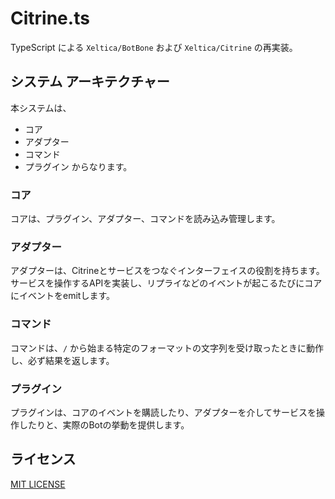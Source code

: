 # Citrine.ts

TypeScript による `Xeltica/BotBone` および `Xeltica/Citrine` の再実装。

## システム アーキテクチャー

本システムは、
* コア
* アダプター
* コマンド
* プラグイン
からなります。

### コア

コアは、プラグイン、アダプター、コマンドを読み込み管理します。

### アダプター

アダプターは、Citrineとサービスをつなぐインターフェイスの役割を持ちます。サービスを操作するAPIを実装し、リプライなどのイベントが起こるたびにコアにイベントをemitします。

### コマンド

コマンドは、`/` から始まる特定のフォーマットの文字列を受け取ったときに動作し、必ず結果を返します。

### プラグイン

プラグインは、コアのイベントを購読したり、アダプターを介してサービスを操作したりと、実際のBotの挙動を提供します。

## ライセンス

[MIT LICENSE](LICENSE)
